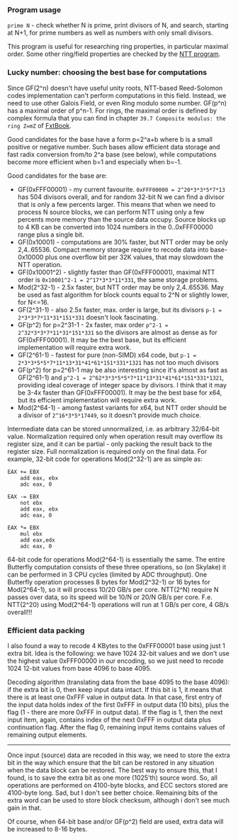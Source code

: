 
### Program usage

`prime N` - check whether N is prime, print divisors of N, and search, starting at N+1, for prime numbers as well as numbers with only small divisors.

This program is useful for researching ring properties, in particular maximal order. Some other ring/field properties are checked by the [NTT program](NTT.md).


### Lucky number: choosing the best base for computations

Since GF(2^n) doesn't have useful unity roots, NTT-based Reed-Solomon codes implementation can't perform computations in this field.
Instead, we need to use other Galois Field, or even Ring modulo some number. GF(p^n) has a maximal order of p^n-1.
For rings, the maximal order is defined by complex formula that you can find in chapter `39.7 Composite modulus: the ring Z=mZ` of [FxtBook](http://www.jjj.de/fxt/fxtbook.pdf).

Good candidates for the base have a form p=2^a+b where b is a small positive or negative number.
Such bases allow efficient data storage and fast radix conversion from/to 2^a base (see below),
while computations become more efficient when b=1 and especially when b=-1.

Good candidates for the base are:
- GF(0xFFF00001) - my current favourite. `0xFFF00000 = 2^20*3*3*5*7*13` has 504 divisors overall, and for random 32-bit N we can find a divisor that is only a few percents larger.
This means that when we need to process N source blocks, we can perform NTT using only a few percents more memory than the source data occupy. Source blocks up to 4 KB
can be converted into 1024 numbers in the 0..0xFFF00000 range plus a single bit.
- GF(0x10001) - computations are 30% faster, but NTT order may be only 2,4..65536.
Compact memory storage require to recode data into base-0x10000 plus one overflow bit per 32K values, that may slowdown the NTT operation.
- GF(0x10001^2) - slightly faster than GF(0xFFF00001), maximal NTT order is `0x10001^2-1 = 2^17*3*3*11*331`, the same storage problems.
- Mod(2^32-1) - 2.5x faster, but NTT order may be only 2,4..65536. May be used as fast algorithm for block counts equal to 2^N or slightly lower, for N<=16.
- GF(2^31-1) - also 2.5x faster, max. order is large, but its divisors `p-1 = 2*3*3*7*11*31*151*331` doesn't look fascinating.
- GF(p^2) for p=2^31-1 - 2x faster, max order `p^2-1 = 2^32*3*3*7*11*31*151*331` so the divisors are almost as dense as for GF(0xFFF00001).
It may be the best base, but its efficient implementation will require extra work.
- GF(2^61-1) - fastest for pure (non-SIMD) x64 code, but `p-1 = 2*3*3*5*5*7*11*13*31*41*61*151*331*1321` has not too much divisors
- GF(p^2) for p=2^61-1 may be also interesting since it's almost as fast as GF(2^61-1) and `p^2-1 = 2^62*3*3*5*5*7*11*13*31*41*61*151*331*1321`,
providing ideal coverage of integer space by divisors. I think that it may be 3-4x faster than GF(0xFFF00001).
It may be the best base for x64, but its efficient implementation will require extra work.
- Mod(2^64-1) - among fastest variants for x64, but NTT order should be a divisor of `2^16*3*5*17449`, so it doesn't provide much choice.

Intermediate data can be stored unnormalized, i.e. as arbitrary 32/64-bit value.
Normalization required only when operation result may overflow its register size, and it can be partial - only packing the result back to the register size.
Full normalization is required only on the final data.
For example, 32-bit code for operations Mod(2^32-1) are as simple as:

```
EAX += EBX
    add eax, ebx
    adc eax, 0

EAX -= EBX
    not ebx
    add eax, ebx
    adc eax, 0

EAX *= EBX
    mul ebx
    add eax,edx
    adc eax, 0
```

64-bit code for operations Mod(2^64-1) is essentially the same.
The entire Butterfly computation consists of these three operations, so (on Skylake) it can be performed in 3 CPU cycles (limited by ADC throughput).
One Butterfly operation processes 8 bytes for Mod(2^32-1) or 16 bytes for Mod(2^64-1), so it will process 10/20 GB/s per core.
NTT(2^N) require N passes over data, so its speed will be 10/N or 20/N GB/s per core.
F.e. NTT(2^20) using Mod(2^64-1) operations will run at 1 GB/s per core, 4 GB/s overall!!!


<a name="data-packing"/>

### Efficient data packing

I also found a way to recode 4 KBytes to the 0xFFF00001 base using just 1 extra bit.
Idea is the following: we have 1024 32-bit values and we don't use the highest value 0xFFF00000 in our encoding,
so we just need to recode 1024 12-bit values from base 4096 to base 4095.

Decoding algorithm (translating data from the base 4095 to the base 4096): if the extra bit is 0, then keep input data intact.
If this bit is 1, it means that there is at least one 0xFFF value in output data.
In that case, first entry of the input data holds index of the first 0xFFF in output data (10 bits), plus the flag (1 - there are more 0xFFF in output data).
If the flag is 1, then the next input item, again, contains index of the next 0xFFF in output data plus continuation flag.
After the flag 0, remaining input items contains values of remaining output elements.

---

Once input (source) data are recoded in this way, we need to store the extra bit in the way which ensure that the bit can be restored
in any situation when the data block can be restored. The best way to ensure this, that I found, is to save the extra bit as one more (1025'th)
source word. So, all operations are performed on 4100-byte blocks, and ECC sectors stored are 4100-byte long. Sad, but I don't see better choice.
Remaining bits of the extra word can be used to store block checksum, although i don't see much gain in that.

Of course, when 64-bit base and/or GF(p^2) field are used, extra data will be increased to 8-16 bytes.
